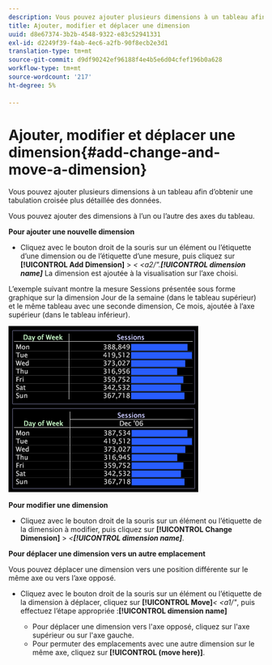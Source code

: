 ```yaml
---
description: Vous pouvez ajouter plusieurs dimensions à un tableau afin d’obtenir une tabulation croisée plus détaillée des données.
title: Ajouter, modifier et déplacer une dimension
uuid: d8e67374-3b2b-4548-9322-e83c52941331
exl-id: d2249f39-f4ab-4ec6-a2fb-90f8ecb2e3d1
translation-type: tm+mt
source-git-commit: d9df90242ef96188f4e4b5e6d04cfef196b0a628
workflow-type: tm+mt
source-wordcount: '217'
ht-degree: 5%

---
```


# Ajouter, modifier et déplacer une dimension{#add-change-and-move-a-dimension}

Vous pouvez ajouter plusieurs dimensions à un tableau afin d’obtenir une tabulation croisée plus détaillée des données.

Vous pouvez ajouter des dimensions à l’un ou l’autre des axes du tableau.

**Pour ajouter une nouvelle dimension**

* Cliquez avec le bouton droit de la souris sur un élément ou l’étiquette d’une dimension ou de l’étiquette d’une mesure, puis cliquez sur **[!UICONTROL Add Dimension]** > *&lt; &lt;a2/&quot;.**[!UICONTROL dimension name]*** La dimension est ajoutée à la visualisation sur l’axe choisi.

L’exemple suivant montre la mesure Sessions présentée sous forme graphique sur la dimension Jour de la semaine (dans le tableau supérieur) et le même tableau avec une seconde dimension, Ce mois, ajoutée à l’axe supérieur (dans le tableau inférieur).

![](assets/vis_Table_CrossTab.png)

**Pour modifier une dimension**

* Cliquez avec le bouton droit de la souris sur un élément ou l’étiquette de la dimension à modifier, puis cliquez sur **[!UICONTROL Change Dimension]** > *&lt;**[!UICONTROL dimension name]***.

**Pour déplacer une dimension vers un autre emplacement**

Vous pouvez déplacer une dimension vers une position différente sur le même axe ou vers l’axe opposé.

* Cliquez avec le bouton droit de la souris sur un élément ou l’étiquette de la dimension à déplacer, cliquez sur **[!UICONTROL Move]***&lt; &lt;a1/&quot;*, puis effectuez l’étape appropriée :**[!UICONTROL dimension name]**

   * Pour déplacer une dimension vers l&#39;axe opposé, cliquez sur l&#39;axe supérieur ou sur l&#39;axe gauche.
   * Pour permuter des emplacements avec une autre dimension sur le même axe, cliquez sur **[!UICONTROL (move here)]**.
